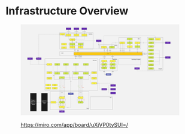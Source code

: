 # Infrastructure Overview

<figure><img src="../../.gitbook/assets/Bao protocol (1).jpg" alt=""><figcaption><p><a href="https://miro.com/app/board/uXjVP0tySUI=/">https://miro.com/app/board/uXjVP0tySUI=/</a></p></figcaption></figure>
